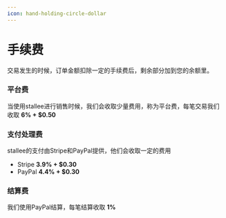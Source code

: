 ```yaml
---
icon: hand-holding-circle-dollar
---
```


# 手续费

交易发生的时候，订单金额扣除一定的手续费后，剩余部分加到您的余额里。

### 平台费

当使用stallee进行销售时候，我们会收取少量费用，称为平台费，每笔交易我们收取 **6% + $0.50**

### 支付处理费

stallee的支付由Stripe和PayPal提供，他们会收取一定的费用

* Stripe **3.9% + $0.30**
* PayPal **4.4% + $0.30**

### 结算费

我们使用PayPal结算，每笔结算收取 **1%**
